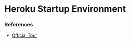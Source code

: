 Heroku Startup Environment
==========================

### References

* [Official Tour](https://hello.heroku.com/e/36622/t-devcenter-utm-term-start-php/8mvzlf/549069770)

